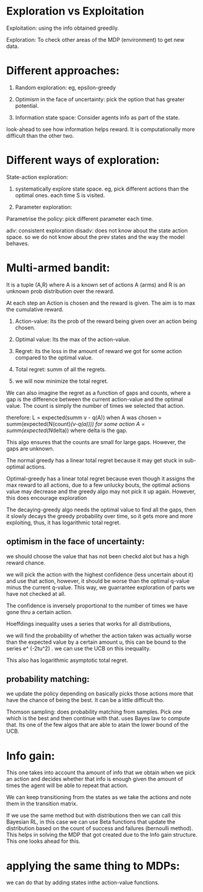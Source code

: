 # Exploration vs Exploitation

Exploitation: using the info obtained greedily.

Exploration: To check other areas of the MDP (environment) to get new data.

# Different approaches:

1. Random exploration: eg, epsilon-greedy

2. Optimism in the face of uncertainty: pick the option that has greater potential.

3. Information state space: Consider agents info as part of the state.

look-ahead to see how information helps reward. It is computationally more difficult than the other two.

# Different ways of exploration:

State-action exploration:

1. systematically explore state space.
eg, pick different actions than the optimal ones. each time S is visited.

2. Parameter exploration:

Parametrise the policy: pick different parameter each time.

adv: consistent exploration
disadv: does not know about the state action space. so we do not know about the prev states and the way the model behaves.

# Multi-armed bandit:

It is a tuple (A,R) where A is a known set of actions A (arms) and R is an unknown prob distribution over the reward.

At each step an Action is chosen and the reward is given. The aim is to max the cumulative reward.

1. Action-value: Its the prob of the reward being given over an action being chosen.

2. Optimal value: Its the max of the action-value.

3. Regret: its the loss in the amount of reward we got for some action compared to the optimal value.

4. Total regret: summ of all the regrets.

5. we will now minimize the total regret. 

We can also imagine the regret as a function of gaps and counts, where a gap is the difference between the current action-value and the optimal value. The count is simply the number of times we selected that action.

therefore: L = expected(summ v - q(A)) when A was chosen
             = summ(expected(N(count)*(v-q(a)))) for some action A
             = summ(expected(N*delta)) where delta is the gap. 

This algo ensures that the counts are small for large gaps. However, the gaps are unknown.

The normal greedy has a linear total regret because it may get stuck in sub-optimal actions.

Optimal-greedy has a linear total regret because even though it assigns the max reward to all actions, due to a few unlucky bouts, the optimal actions value may decrease and the greedy algo may not pick it up again.
However, this does encourage exploration

The decaying-greedy algo needs the optimal value to find all the gaps, then it slowly decays the greedy probability over time, so it gets more and more exploiting, thus, it has logarithmic total regret.

## optimism in the face of uncertainty:

we should choose the value that has not been checkd alot but has a high reward chance. 

we will pick the action with the highest confidence (less uncertain about it) and use that action, however, it should be worse than the optimal q-value minus the current q-value. This way, we guarrantee exploration of parts we have not checked at all.

The confidence is inversely proportional to the number of times we have gone thru a certain action.

Hoeffdings inequality uses a series that works for all distributions,

we will find the probability of whether the action taken was actually worse than the expected value by a certain amount u, this can be bound to the series e^ (-2tu^2) . we can use the UCB on this inequality.

This also has logarithmic asymptotic total regret.

## probability matching:

we update the policy depending on basically picks those actions more that have the chance of being the best. It can be a little difficult tho.

Thomson sampling: does probability matching from samples. Pick one which is the best and then continue with that. uses Bayes law to compute that.
Its one of the few algos that are able to atain the lower bound of the UCB.

# Info gain:

This one takes into account tha amount of info that we obtain when we pick an action and decides whether that info is enough given the amount of times the agent will be able to repeat that action.

We can keep transitioning from the states as we take the actions and note them in the transition matrix.

If we use the same method but with distributions then we can call this Bayesian RL, in this case we can use Beta functions that update the distribution based on the count of success and failures (bernoulli method). This helps in solving the MDP that got created due to the Info gain structure. This one looks ahead for this.


# applying the same thing to MDPs:

we can do that by adding states inthe action-value functions.